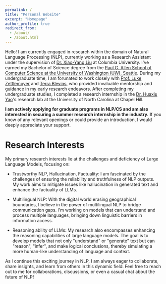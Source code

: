 ```yaml
---
permalink: /
title: "Personal Website"
excerpt: "Homepage"
author_profile: true
redirect_from: 
  - /about/
  - /about.html
---
```

Hello! I am currently engaged in research within the domain of Natural Language Processing (NLP), currently working as a Research Assistant under the supervision of [Dr. Xiao-Yang Liu](https://openfin.engineering.columbia.edu/people/xiao-yang-yanglet-liu) at Columbia University. I've earned my Bachelor of Science degree from the [Paul G. Allen School of Computer Science at the University of Washington (UW), Seattle](https://www.cs.washington.edu/). During my undergraduate time, I am forunated to work closely with [Prof. Luke Zettlemoyer](https://www.cs.washington.edu/people/faculty/lsz) and [Terra Blevins](https://blvns.github.io/), who provided invaluable mentorship and guidance in my early research endeavors. After completing my undergraduate studies, I completed a research internship in the [Dr. Huaxiu Yao](https://www.huaxiuyao.io/)'s research lab at the University of North Carolina at Chapel Hill.

**I am actively applying for graduate programs in NLP/CS and am also interested in securing a summer research internship in the industry.** If you know of any relevant openings or could provide an introduction, I would deeply appreciate your support.

Research Interests
======
My primary research interests lie at the challenges and deficiency of Large Language Models, focusing on:

- Trustworthy NLP, Hallucination, Factuality: I am fascinated by the challenges of ensuring the reliability and truthfulness of NLP outputs. My work aims to mitigate issues like hallucination in generated text and enhance the factuality of LLMs.

- Multilingual NLP: With the digital world erasing geographical boundaries, I believe in the power of multilingual NLP to bridge communication gaps. I'm working on models that can understand and process multiple languages, bringing down linguistic barriers in information access.

- Reasoning ability of LLMs: My research also encompasses enhancing the reasoning capabilities of large language models. The goal is to develop models that not only "understand" or "generate" text but can "reason", "infer", and make logical conclusions, thereby simulating a more human-like understanding of language and context.

As I continue this exciting journey in NLP, I am always eager to collaborate, share insights, and learn from others in this dynamic field. Feel free to reach out to me for collaborations, discussions, or even a casual chat about the future of NLP!
